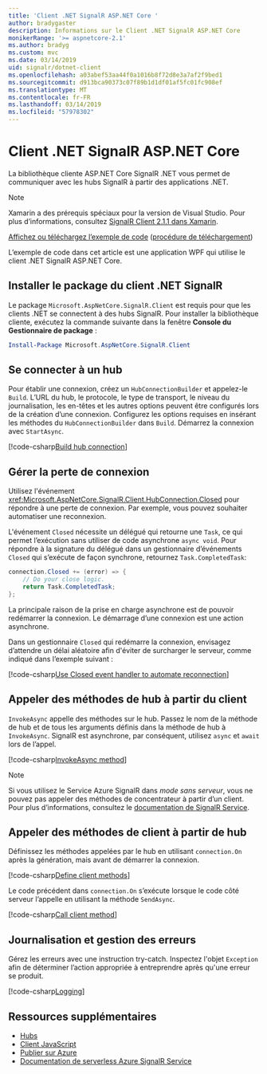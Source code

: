 ```yaml
---
title: 'Client .NET SignalR ASP.NET Core '
author: bradygaster
description: Informations sur le Client .NET SignalR ASP.NET Core
monikerRange: '>= aspnetcore-2.1'
ms.author: bradyg
ms.custom: mvc
ms.date: 03/14/2019
uid: signalr/dotnet-client
ms.openlocfilehash: a03abef53aa44f0a1016b8f72d8e3a7af2f9bed1
ms.sourcegitcommit: d913bca90373c07f89b1d1df01af5fc01fc908ef
ms.translationtype: MT
ms.contentlocale: fr-FR
ms.lasthandoff: 03/14/2019
ms.locfileid: "57978302"
---
```

# <a name="aspnet-core-signalr-net-client"></a>Client .NET SignalR ASP.NET Core 

La bibliothèque cliente ASP.NET Core SignalR .NET vous permet de communiquer avec les hubs SignalR à partir des applications .NET.

> [!NOTE]
> Xamarin a des prérequis spéciaux pour la version de Visual Studio. Pour plus d’informations, consultez [SignalR Client 2.1.1 dans Xamarin](https://github.com/aspnet/Announcements/issues/305).

[Affichez ou téléchargez l’exemple de code](https://github.com/aspnet/Docs/tree/master/aspnetcore/signalr/dotnet-client/sample) ([procédure de téléchargement](xref:index#how-to-download-a-sample))

L’exemple de code dans cet article est une application WPF qui utilise le client .NET SignalR ASP.NET Core.

## <a name="install-the-signalr-net-client-package"></a>Installer le package du client .NET SignalR

Le package `Microsoft.AspNetCore.SignalR.Client` est requis pour que les clients .NET se connectent à des hubs SignalR. Pour installer la bibliothèque cliente, exécutez la commande suivante dans la fenêtre **Console du Gestionnaire de package** :

```powershell
Install-Package Microsoft.AspNetCore.SignalR.Client
```

## <a name="connect-to-a-hub"></a>Se connecter à un hub

Pour établir une connexion, créez un `HubConnectionBuilder` et appelez-le `Build`. L’URL du hub, le protocole, le type de transport, le niveau du journalisation, les en-têtes et les autres options peuvent être configurés lors de la création d’une connexion. Configurez les options requises en insérant les méthodes du `HubConnectionBuilder` dans `Build`. Démarrez la connexion avec `StartAsync`.

[!code-csharp[Build hub connection](dotnet-client/sample/signalrchatclient/MainWindow.xaml.cs?name=snippet_MainWindowClass&highlight=15-17,39)]

## <a name="handle-lost-connection"></a>Gérer la perte de connexion

Utilisez l'événement <xref:Microsoft.AspNetCore.SignalR.Client.HubConnection.Closed> pour répondre à une perte de connexion. Par exemple, vous pouvez souhaiter automatiser une reconnexion.

L'événement `Closed` nécessite un délégué qui retourne une `Task`, ce qui permet l’exécution sans utiliser de code asynchrone `async void`. Pour répondre à la signature du délégué dans un gestionnaire d’événements `Closed` qui s’exécute de façon synchrone, retournez `Task.CompletedTask`:

```csharp
connection.Closed += (error) => {
    // Do your close logic.
    return Task.CompletedTask;
};
```

La principale raison de la prise en charge asynchrone est de pouvoir redémarrer la connexion. Le démarrage d’une connexion est une action asynchrone.

Dans un gestionnaire `Closed` qui redémarre la connexion, envisagez d’attendre un délai aléatoire afin d'éviter de surcharger le serveur, comme indiqué dans l’exemple suivant :

[!code-csharp[Use Closed event handler to automate reconnection](dotnet-client/sample/signalrchatclient/MainWindow.xaml.cs?name=snippet_ClosedRestart)]

## <a name="call-hub-methods-from-client"></a>Appeler des méthodes de hub à partir du client

`InvokeAsync` appelle des méthodes sur le hub. Passez le nom de la méthode de hub et de tous les arguments définis dans la méthode de hub à `InvokeAsync`. SignalR est asynchrone, par conséquent, utilisez `async` et `await` lors de l’appel.

[!code-csharp[InvokeAsync method](dotnet-client/sample/signalrchatclient/MainWindow.xaml.cs?name=snippet_InvokeAsync)]

> [!NOTE]
> Si vous utilisez le Service Azure SignalR dans *mode sans serveur*, vous ne pouvez pas appeler des méthodes de concentrateur à partir d’un client. Pour plus d’informations, consultez le [documentation de SignalR Service](/azure/azure-signalr/signalr-concept-serverless-development-config).

## <a name="call-client-methods-from-hub"></a>Appeler des méthodes de client à partir de hub

Définissez les méthodes appelées par le hub en utilisant `connection.On` après la génération, mais avant de démarrer la connexion.

[!code-csharp[Define client methods](dotnet-client/sample/signalrchatclient/MainWindow.xaml.cs?name=snippet_ConnectionOn)]

Le code précédent dans `connection.On` s’exécute lorsque le code côté serveur l’appelle en utilisant la méthode `SendAsync`.

[!code-csharp[Call client method](dotnet-client/sample/signalrchat/hubs/chathub.cs?name=snippet_SendMessage)]

## <a name="error-handling-and-logging"></a>Journalisation et gestion des erreurs

Gérez les erreurs avec une instruction try-catch. Inspectez l'objet `Exception` afin de déterminer l’action appropriée à entreprendre après qu'une erreur se produit.

[!code-csharp[Logging](dotnet-client/sample/signalrchatclient/MainWindow.xaml.cs?name=snippet_ErrorHandling)]

## <a name="additional-resources"></a>Ressources supplémentaires

* [Hubs](xref:signalr/hubs)
* [Client JavaScript](xref:signalr/javascript-client)
* [Publier sur Azure](xref:signalr/publish-to-azure-web-app)
* [Documentation de serverless Azure SignalR Service](/azure/azure-signalr/signalr-concept-serverless-development-config)

